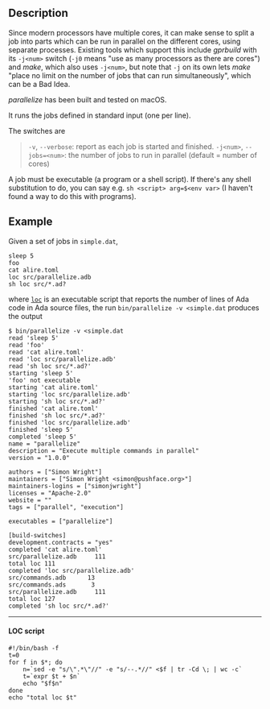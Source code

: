 ## Description ##

Since modern processors have multiple cores, it can make sense to split a job into parts which can be run in parallel on the different cores, using separate processes. Existing tools which support this include _gprbuild_ with its `-j<num>` switch (`-j0` means "use as many processors as there are cores") and _make_, which also uses `-j<num>`, but note that `-j` on its own lets _make_ "place no limit on the number of jobs that can run simultaneously", which can be a Bad Idea.

_parallelize_ has been built and tested on macOS.

It runs the jobs defined in standard input (one per line).

The switches are

  >`-v`, `--verbose`: report as each job is started and finished.
  >`-j<num>`, `--jobs=<num>`: the number of jobs to run in parallel (default = number of cores)

A job must be executable (a program or a shell script). If there's any shell substitution to do, you can say e.g. `sh <script> arg=$<env var>` (I haven't found a way to do this with programs).

## Example ##

Given a set of jobs in `simple.dat`,
```
sleep 5
foo
cat alire.toml
loc src/parallelize.adb
sh loc src/*.ad?
```
where [`loc`](#loc) is an executable script that reports the number of lines of Ada code in Ada source files, the run `bin/parallelize -v <simple.dat` produces the output
```none
$ bin/parallelize -v <simple.dat
read 'sleep 5'
read 'foo'
read 'cat alire.toml'
read 'loc src/parallelize.adb'
read 'sh loc src/*.ad?'
starting 'sleep 5'
'foo' not executable
starting 'cat alire.toml'
starting 'loc src/parallelize.adb'
starting 'sh loc src/*.ad?'
finished 'cat alire.toml'
finished 'sh loc src/*.ad?'
finished 'loc src/parallelize.adb'
finished 'sleep 5'
completed 'sleep 5'
name = "parallelize"
description = "Execute multiple commands in parallel"
version = "1.0.0"

authors = ["Simon Wright"]
maintainers = ["Simon Wright <simon@pushface.org>"]
maintainers-logins = ["simonjwright"]
licenses = "Apache-2.0"
website = ""
tags = ["parallel", "execution"]

executables = ["parallelize"]

[build-switches]
development.contracts = "yes"
completed 'cat alire.toml'
src/parallelize.adb     111
total loc 111
completed 'loc src/parallelize.adb'
src/commands.adb      13
src/commands.ads       3
src/parallelize.adb     111
total loc 127
completed 'sh loc src/*.ad?'
```
----
#### <a name="loc">LOC script</a> ####

```shell
#!/bin/bash -f
t=0
for f in $*; do
    n=`sed -e "s/\".*\"//" -e "s/--.*//" <$f | tr -Cd \; | wc -c`
    t=`expr $t + $n`
    echo "$f$n"
done
echo "total loc $t"
```
